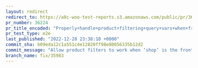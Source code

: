 ```yaml
---
layout: redirect
redirect_to: https://a8c-woo-test-reports.s3.amazonaws.com/public/pr/36224/e2e/index.html
pr_number: 36224
pr_title_encoded: "Properly+handle+product+filtering+query+vars+when+front+page+is+%E2%80%98shop%E2%80%99"
pr_test_type: e2e
last_published: "2022-12-28 23:38:10 +0000"
commit_sha: b09eda12c1a551c4e12820ff98e80056335b12d2
commit_message: "Allow product filters to work when ‘shop’ is the front page"
branch_name: fix/35983
---
```

